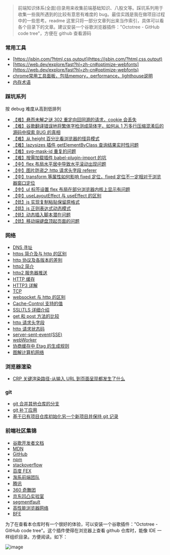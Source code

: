 > 前端知识体系(全面)目录用来收集前端基础知识、八股文等。踩坑系列用于收集一些我所遇到的比较有意思有难度的 bug。最佳实践是我在做项目过程中的一些思考。readme 这里只将一部分文章列出来当作索引，具体可以看各个目录下的文章。建议安装一个谷歌浏览器插件："Octotree - GitHub code tree"，方便在 github 查看源码

### 常用工具
- [https://jsbin.com/?html,css,output](https://jsbin.com/?html,css,output)
- [https://web.dev/explore/fast?hl=zh-cn#optimize-webfonts](https://web.dev/explore/fast?hl=zh-cn#optimize-webfonts)
- [chrome常用工具面板，包括memory，performance，lighthouse说明](https://developer.chrome.com/docs/devtools/memory-problems?hl=zh-cn)
- [内存术语](https://developer.chrome.com/docs/devtools/memory-problems/get-started?hl=zh-cn#object_sizes)
### 踩坑系列

按 debug 难度从高到低排列

- [【难】悬而未解之谜 302 重定向回同源的请求，cookie 会丢失](https://github.com/lizuncong/Front-End-Development-Notes/blob/master/%E8%B8%A9%E5%9D%91%E7%B3%BB%E5%88%97/302%E9%87%8D%E5%AE%9A%E5%90%91%E5%88%B0%E5%90%8C%E6%BA%90%E7%BD%91%E7%AB%99cookie%E4%B8%A2%E5%A4%B1%E7%9A%84%E9%97%AE%E9%A2%98.md)
- [【难】谷歌翻译错误地将繁体字检测成简体字，如何从 1 万多行压缩混淆后的源码中探索 BUG 的真相](https://github.com/lizuncong/Front-End-Development-Notes/blob/master/%E8%B8%A9%E5%9D%91%E7%B3%BB%E5%88%97/%E8%B0%B7%E6%AD%8C%E7%BF%BB%E8%AF%91.md)
- [【难】从 height 百分比看浏览器的怪异模式](https://github.com/lizuncong/Front-End-Development-Notes/blob/master/%E8%B8%A9%E5%9D%91%E7%B3%BB%E5%88%97/%E4%BB%8Eheight%E7%99%BE%E5%88%86%E6%AF%94%E7%9C%8B%E6%B5%8F%E8%A7%88%E5%99%A8%E7%9A%84%E6%80%AA%E5%BC%82%E6%A8%A1%E5%BC%8F.md)
- [【难】lazysizes 插件 getElementByClass 查询结果实时性问题](https://github.com/lizuncong/Front-End-Development-Notes/blob/master/%E8%B8%A9%E5%9D%91%E7%B3%BB%E5%88%97/getElementByClass%E6%9F%A5%E8%AF%A2%E7%BB%93%E6%9E%9C%E5%AE%9E%E6%97%B6%E6%80%A7%E9%97%AE%E9%A2%98.md)
- [【难】svg-mask-id 重复的问题](https://github.com/lizuncong/Front-End-Development-Notes/blob/master/%E8%B8%A9%E5%9D%91%E7%B3%BB%E5%88%97/svg-mask-id%E9%87%8D%E5%A4%8D%E7%9A%84%E9%97%AE%E9%A2%98.md)
- [【难】按需加载插件 babel-plugin-import 的坑](https://github.com/lizuncong/Front-End-Development-Notes/blob/master/%E8%B8%A9%E5%9D%91%E7%B3%BB%E5%88%97/%E6%8C%89%E9%9C%80%E5%8A%A0%E8%BD%BD%E7%9A%84%E5%9D%91.md)
- [【中】flex 布局水平居中导致水平滚动出现问题](https://github.com/lizuncong/Front-End-Development-Notes/blob/master/%E8%B8%A9%E5%9D%91%E7%B3%BB%E5%88%97/flex%E5%B8%83%E5%B1%80%E6%B0%B4%E5%B9%B3%E5%B1%85%E4%B8%AD%E5%AF%BC%E8%87%B4%E6%B0%B4%E5%B9%B3%E6%BB%9A%E5%8A%A8%E5%87%BA%E7%8E%B0%E9%97%AE%E9%A2%98.md)
- [【中】图片防盗之 http 请求头字段 referer](https://github.com/lizuncong/Front-End-Development-Notes/blob/master/%E8%B8%A9%E5%9D%91%E7%B3%BB%E5%88%97/http%E8%AF%B7%E6%B1%82%E5%A4%B4referer%E8%B8%A9%E5%9D%91.md)
- [【中】transform 等属性如何影响 fixed 定位，fixed 定位不一定相对于浏览器窗口定位](https://github.com/lizuncong/Front-End-Development-Notes/blob/master/%E8%B8%A9%E5%9D%91%E7%B3%BB%E5%88%97/transform%E7%AD%89%E5%B1%9E%E6%80%A7%E5%A6%82%E4%BD%95%E5%BD%B1%E5%93%8Dfixed%E5%AE%9A%E4%BD%8D.md)
- [【中】ul 标签设置 flex 布局在部分浏览器内核上显示有问题](https://github.com/lizuncong/Front-End-Development-Notes/blob/master/%E8%B8%A9%E5%9D%91%E7%B3%BB%E5%88%97/ul%E6%A0%87%E7%AD%BE%E8%AE%BE%E7%BD%AEflex%E5%B8%83%E5%B1%80%E5%9C%A8%E9%83%A8%E5%88%86%E6%B5%8F%E8%A7%88%E5%99%A8%E5%86%85%E6%A0%B8%E4%B8%8A%E6%98%BE%E7%A4%BA%E6%9C%89%E9%97%AE%E9%A2%98.md)
- [【中】useLayoutEffect 与 useEffect 的区别](https://github.com/lizuncong/Front-End-Development-Notes/blob/master/%E8%B8%A9%E5%9D%91%E7%B3%BB%E5%88%97/useLayoutEffect%E4%B8%8EuseEffect%E7%9A%84%E5%8C%BA%E5%88%AB.md)
- [【低】js 实现复制粘贴保留原格式](https://github.com/lizuncong/Front-End-Development-Notes/blob/master/%E8%B8%A9%E5%9D%91%E7%B3%BB%E5%88%97/js%E5%AE%9E%E7%8E%B0%E5%A4%8D%E5%88%B6%E7%B2%98%E8%B4%B4%E4%BF%9D%E7%95%99%E5%8E%9F%E6%A0%BC%E5%BC%8F.md)
- [【低】js 正则表达式动态模式](https://github.com/lizuncong/Front-End-Development-Notes/blob/master/%E8%B8%A9%E5%9D%91%E7%B3%BB%E5%88%97/js%E6%AD%A3%E5%88%99%E8%A1%A8%E8%BE%BE%E5%BC%8F%E5%8A%A8%E6%80%81%E6%A8%A1%E5%BC%8F.md)
- [【低】动态插入脚本潜在问题](https://github.com/lizuncong/Front-End-Development-Notes/blob/master/%E8%B8%A9%E5%9D%91%E7%B3%BB%E5%88%97/react%E5%8A%A8%E6%80%81%E6%8F%92%E5%85%A5%E8%84%9A%E6%9C%AC%E6%BD%9C%E5%9C%A8%E9%97%AE%E9%A2%98.md)
- [【低】移动端键盘顶起页面的问题](https://github.com/lizuncong/Front-End-Development-Notes/blob/master/%E8%B8%A9%E5%9D%91%E7%B3%BB%E5%88%97/%E7%A7%BB%E5%8A%A8%E7%AB%AF%E9%94%AE%E7%9B%98%E9%A1%B6%E8%B5%B7%E9%A1%B5%E9%9D%A2%E7%9A%84%E9%97%AE%E9%A2%98.md)

### 网络

- [DNS 寻址](<https://github.com/lizuncong/Front-End-Development-Notes/blob/master/%E5%89%8D%E7%AB%AF%E7%9F%A5%E8%AF%86%E4%BD%93%E7%B3%BB(%E5%85%A8%E9%9D%A2)/%E7%BD%91%E7%BB%9C/DNS%E5%AF%BB%E5%9D%80.md>)
- [https 简介及与 http 的区别](<https://github.com/lizuncong/Front-End-Development-Notes/blob/master/%E5%89%8D%E7%AB%AF%E7%9F%A5%E8%AF%86%E4%BD%93%E7%B3%BB(%E5%85%A8%E9%9D%A2)/%E7%BD%91%E7%BB%9C/https%E7%AE%80%E4%BB%8B%E5%8F%8A%E4%B8%8Ehttp%E7%9A%84%E5%8C%BA%E5%88%AB.md>)
- [http 协议及各版本的差别](<https://github.com/lizuncong/Front-End-Development-Notes/blob/master/%E5%89%8D%E7%AB%AF%E7%9F%A5%E8%AF%86%E4%BD%93%E7%B3%BB(%E5%85%A8%E9%9D%A2)/%E7%BD%91%E7%BB%9C/http%E5%8D%8F%E8%AE%AE%E5%8F%8A%E5%90%84%E7%89%88%E6%9C%AC%E7%9A%84%E5%B7%AE%E5%88%AB.md>)
- [http2 简介](<https://github.com/lizuncong/Front-End-Development-Notes/blob/master/%E5%89%8D%E7%AB%AF%E7%9F%A5%E8%AF%86%E4%BD%93%E7%B3%BB(%E5%85%A8%E9%9D%A2)/%E7%BD%91%E7%BB%9C/http2%E7%AE%80%E4%BB%8B.md>)
- [http2 服务器推送](<https://github.com/lizuncong/Front-End-Development-Notes/blob/master/%E5%89%8D%E7%AB%AF%E7%9F%A5%E8%AF%86%E4%BD%93%E7%B3%BB(%E5%85%A8%E9%9D%A2)/%E7%BD%91%E7%BB%9C/http2%E6%9C%8D%E5%8A%A1%E5%99%A8%E6%8E%A8%E9%80%81.md>)
- [HTTP 缓存](<https://github.com/lizuncong/Front-End-Development-Notes/blob/master/%E5%89%8D%E7%AB%AF%E7%9F%A5%E8%AF%86%E4%BD%93%E7%B3%BB(%E5%85%A8%E9%9D%A2)/%E7%BD%91%E7%BB%9C/HTTP%E7%BC%93%E5%AD%98.md>)
- [HTTP3 详解](<https://github.com/lizuncong/Front-End-Development-Notes/blob/master/%E5%89%8D%E7%AB%AF%E7%9F%A5%E8%AF%86%E4%BD%93%E7%B3%BB(%E5%85%A8%E9%9D%A2)/%E7%BD%91%E7%BB%9C/HTTP3%E8%AF%A6%E8%A7%A3.md>)
- [TCP](<https://github.com/lizuncong/Front-End-Development-Notes/blob/master/%E5%89%8D%E7%AB%AF%E7%9F%A5%E8%AF%86%E4%BD%93%E7%B3%BB(%E5%85%A8%E9%9D%A2)/%E7%BD%91%E7%BB%9C/TCP.md>)
- [websocket 与 http 的区别](<https://github.com/lizuncong/Front-End-Development-Notes/blob/master/%E5%89%8D%E7%AB%AF%E7%9F%A5%E8%AF%86%E4%BD%93%E7%B3%BB(%E5%85%A8%E9%9D%A2)/%E7%BD%91%E7%BB%9C/websocket%E4%B8%8Ehttp%E7%9A%84%E5%8C%BA%E5%88%AB.md>)
- [Cache-Control 支持的值](<https://github.com/lizuncong/Front-End-Development-Notes/blob/master/%E5%89%8D%E7%AB%AF%E7%9F%A5%E8%AF%86%E4%BD%93%E7%B3%BB(%E5%85%A8%E9%9D%A2)/%E7%BD%91%E7%BB%9C/Cache-Control%E6%94%AF%E6%8C%81%E7%9A%84%E5%80%BC.md>)
- [SSL\TLS 详细介绍](<https://github.com/lizuncong/Front-End-Development-Notes/blob/master/%E5%89%8D%E7%AB%AF%E7%9F%A5%E8%AF%86%E4%BD%93%E7%B3%BB(%E5%85%A8%E9%9D%A2)/%E7%BD%91%E7%BB%9C/SSL%5CTLS%E8%AF%A6%E7%BB%86%E4%BB%8B%E7%BB%8D.md>)
- [get 和 post 方法的比较](<https://github.com/lizuncong/Front-End-Development-Notes/blob/master/%E5%89%8D%E7%AB%AF%E7%9F%A5%E8%AF%86%E4%BD%93%E7%B3%BB(%E5%85%A8%E9%9D%A2)/%E7%BD%91%E7%BB%9C/get%E5%92%8Cpost%E6%96%B9%E6%B3%95%E7%9A%84%E6%AF%94%E8%BE%83.md>)
- [http 请求头字段](<https://github.com/lizuncong/Front-End-Development-Notes/blob/master/%E5%89%8D%E7%AB%AF%E7%9F%A5%E8%AF%86%E4%BD%93%E7%B3%BB(%E5%85%A8%E9%9D%A2)/%E7%BD%91%E7%BB%9C/http%E8%AF%B7%E6%B1%82%E5%A4%B4%E5%AD%97%E6%AE%B5.md>)
- [http 请求状态码](<https://github.com/lizuncong/Front-End-Development-Notes/blob/master/%E5%89%8D%E7%AB%AF%E7%9F%A5%E8%AF%86%E4%BD%93%E7%B3%BB(%E5%85%A8%E9%9D%A2)/%E7%BD%91%E7%BB%9C/http%E8%AF%B7%E6%B1%82%E7%8A%B6%E6%80%81%E7%A0%81.md>)
- [server-sent-event(SSE)](<https://github.com/lizuncong/Front-End-Development-Notes/blob/master/%E5%89%8D%E7%AB%AF%E7%9F%A5%E8%AF%86%E4%BD%93%E7%B3%BB(%E5%85%A8%E9%9D%A2)/%E7%BD%91%E7%BB%9C/server-sent-event(SSE).md>)
- [webWorker](<https://github.com/lizuncong/Front-End-Development-Notes/blob/master/%E5%89%8D%E7%AB%AF%E7%9F%A5%E8%AF%86%E4%BD%93%E7%B3%BB(%E5%85%A8%E9%9D%A2)/%E7%BD%91%E7%BB%9C/webWorker.md>)
- [协商缓存中 Etag 的生成规则](<https://github.com/lizuncong/Front-End-Development-Notes/blob/master/%E5%89%8D%E7%AB%AF%E7%9F%A5%E8%AF%86%E4%BD%93%E7%B3%BB(%E5%85%A8%E9%9D%A2)/%E7%BD%91%E7%BB%9C/%E5%8D%8F%E5%95%86%E7%BC%93%E5%AD%98%E4%B8%ADEtag%E7%9A%84%E7%94%9F%E6%88%90%E8%A7%84%E5%88%99.md>)
- [图解计算机网络](<https://github.com/lizuncong/Front-End-Development-Notes/blob/master/%E5%89%8D%E7%AB%AF%E7%9F%A5%E8%AF%86%E4%BD%93%E7%B3%BB(%E5%85%A8%E9%9D%A2)/%E7%BD%91%E7%BB%9C/%E5%9B%BE%E8%A7%A3%E8%AE%A1%E7%AE%97%E6%9C%BA%E7%BD%91%E7%BB%9C.md>)

### 浏览器渲染

- [CRP 关键渲染路径-从输入 URL 到页面呈现都发生了什么](<https://github.com/lizuncong/Front-End-Development-Notes/blob/master/%E5%89%8D%E7%AB%AF%E7%9F%A5%E8%AF%86%E4%BD%93%E7%B3%BB(%E5%85%A8%E9%9D%A2)/%E6%B5%8F%E8%A7%88%E5%99%A8%E6%B8%B2%E6%9F%93/CRP%E5%85%B3%E9%94%AE%E6%B8%B2%E6%9F%93%E8%B7%AF%E5%BE%84-%E4%BB%8E%E8%BE%93%E5%85%A5URL%E5%88%B0%E9%A1%B5%E9%9D%A2%E5%91%88%E7%8E%B0%E9%83%BD%E5%8F%91%E7%94%9F%E4%BA%86%E4%BB%80%E4%B9%88.md>)

### git

- [git 合并其他仓库的分支](<https://github.com/lizuncong/Front-End-Development-Notes/blob/master/%E5%89%8D%E7%AB%AF%E7%9F%A5%E8%AF%86%E4%BD%93%E7%B3%BB(%E5%85%A8%E9%9D%A2)/git/git%E5%90%88%E5%B9%B6%E5%85%B6%E4%BB%96%E4%BB%93%E5%BA%93%E7%9A%84%E5%88%86%E6%94%AF.md>)
- [git 补丁应用](<https://github.com/lizuncong/Front-End-Development-Notes/blob/master/%E5%89%8D%E7%AB%AF%E7%9F%A5%E8%AF%86%E4%BD%93%E7%B3%BB(%E5%85%A8%E9%9D%A2)/git/git%E8%A1%A5%E4%B8%81%E5%BA%94%E7%94%A8.md>)
- [基于已有项目仓库初始化另一个新项目并保持 git 记录](<https://github.com/lizuncong/Front-End-Development-Notes/blob/master/%E5%89%8D%E7%AB%AF%E7%9F%A5%E8%AF%86%E4%BD%93%E7%B3%BB(%E5%85%A8%E9%9D%A2)/git/%E5%9F%BA%E4%BA%8E%E5%B7%B2%E6%9C%89%E9%A1%B9%E7%9B%AE%E4%BB%93%E5%BA%93%E5%88%9D%E5%A7%8B%E5%8C%96%E5%8F%A6%E4%B8%80%E4%B8%AA%E6%96%B0%E9%A1%B9%E7%9B%AE%E5%B9%B6%E4%BF%9D%E6%8C%81git%E8%AE%B0%E5%BD%95.md>)

### 前端社区集锦

- [谷歌开发者文档](https://developers.google.com/web/fundamentals/performance/speed-tools)
- [MDN](https://developer.mozilla.org/zh-CN/)
- [GitHub](https://github.com/)
- [npm](https://docs.npmjs.com/)
- [stackoverflow](https://stackoverflow.com/)
- [百度 FEX](http://fex.baidu.com/)
- [淘系前端团队](https://fed.taobao.org/)
- [腾讯](http://alloyteam.com/)
- [360 奇舞团](https://75.team/)
- [京东凹凸实验室](https://aotu.io/)
- [segmentfault](https://segmentfault.com/)
- [高性能浏览器网络](https://hpbn.co/)
- [BFE](https://bigfrontend.dev/)

为了在查看本仓库时有一个很好的体验，可以安装一个谷歌插件："Octotree - GitHub code tree"。这个插件使得在浏览器上查看 github 仓库时，能像
IDE 一样组织目录。方便阅读。如下：

![image](../../imgs/octotree.png)
